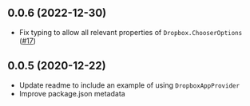 <a name="0.0.6"></a>

## 0.0.6 (2022-12-30)

- Fix typing to allow all relevant properties of `Dropbox.ChooserOptions` ([#17](../../issues/17))

<a name="0.0.5"></a>

## 0.0.5 (2020-12-22)

- Update readme to include an example of using `DropboxAppProvider`
- Improve package.json metadata
